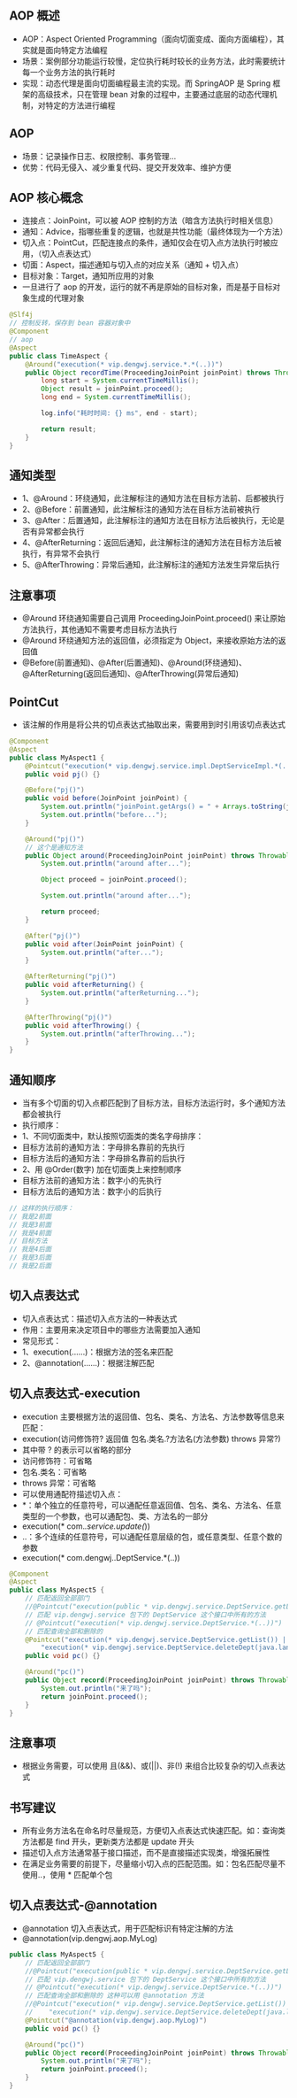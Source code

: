 ## AOP 概述
* AOP：Aspect Oriented Programming（面向切面变成、面向方面编程），其实就是面向特定方法编程
* 场景：案例部分功能运行较慢，定位执行耗时较长的业务方法，此时需要统计每一个业务方法的执行耗时
* 实现：动态代理是面向切面编程最主流的实现。而 SpringAOP 是 Spring 框架的高级技术，只在管理 bean 对象的过程中，主要通过底层的动态代理机制，对特定的方法进行编程

## AOP
* 场景：记录操作日志、权限控制、事务管理...
* 优势：代码无侵入、减少重复代码、提交开发效率、维护方便

## AOP 核心概念
* 连接点：JoinPoint，可以被 AOP 控制的方法（暗含方法执行时相关信息）
* 通知：Advice，指哪些重复的逻辑，也就是共性功能（最终体现为一个方法）
* 切入点：PointCut，匹配连接点的条件，通知仅会在切入点方法执行时被应用，（切入点表达式）
* 切面：Aspect，描述通知与切入点的对应关系（通知 + 切入点）
* 目标对象：Target，通知所应用的对象
* 一旦进行了 aop 的开发，运行的就不再是原始的目标对象，而是基于目标对象生成的代理对象
```java
@Slf4j
// 控制反转，保存到 bean 容器对象中
@Component
// aop
@Aspect
public class TimeAspect {
    @Around("execution(* vip.dengwj.service.*.*(..))")
    public Object recordTime(ProceedingJoinPoint joinPoint) throws Throwable {
        long start = System.currentTimeMillis();
        Object result = joinPoint.proceed();
        long end = System.currentTimeMillis();

        log.info("耗时时间: {} ms", end - start);

        return result;
    }
}

```

## 通知类型
* 1、@Around：环绕通知，此注解标注的通知方法在目标方法前、后都被执行
* 2、@Before：前置通知，此注解标注的通知方法在目标方法前被执行
* 3、@After：后置通知，此注解标注的通知方法在目标方法后被执行，无论是否有异常都会执行
* 4、@AfterReturning：返回后通知，此注解标注的通知方法在目标方法后被执行，有异常不会执行
* 5、@AfterThrowing：异常后通知，此注解标注的通知方法发生异常后执行

## 注意事项
* @Around 环绕通知需要自己调用 ProceedingJoinPoint.proceed() 来让原始方法执行，其他通知不需要考虑目标方法执行
* @Around 环绕通知方法的返回值，必须指定为 Object，来接收原始方法的返回值
* @Before(前置通知)、@After(后置通知)、@Around(环绕通知)、@AfterReturning(返回后通知)、@AfterThrowing(异常后通知)

## PointCut
* 该注解的作用是将公共的切点表达式抽取出来，需要用到时引用该切点表达式

```java
@Component
@Aspect
public class MyAspect1 {
    @Pointcut("execution(* vip.dengwj.service.impl.DeptServiceImpl.*(..))")
    public void pj() {}

    @Before("pj()")
    public void before(JoinPoint joinPoint) {
        System.out.println("joinPoint.getArgs() = " + Arrays.toString(joinPoint.getArgs()));
        System.out.println("before...");
    }

    @Around("pj()")
    // 这个是通知方法
    public Object around(ProceedingJoinPoint joinPoint) throws Throwable {
        System.out.println("around after...");

        Object proceed = joinPoint.proceed();

        System.out.println("around after...");

        return proceed;
    }

    @After("pj()")
    public void after(JoinPoint joinPoint) {
        System.out.println("after...");
    }

    @AfterReturning("pj()")
    public void afterReturning() {
        System.out.println("afterReturning...");
    }

    @AfterThrowing("pj()")
    public void afterThrowing() {
        System.out.println("afterThrowing...");
    }
}
```

## 通知顺序
* 当有多个切面的切入点都匹配到了目标方法，目标方法运行时，多个通知方法都会被执行
* 执行顺序：
* 1、不同切面类中，默认按照切面类的类名字母排序：
* 目标方法前的通知方法：字母排名靠前的先执行
* 目标方法后的通知方法：字母排名靠前的后执行
* 2、用 @Order(数字) 加在切面类上来控制顺序
* 目标方法前的通知方法：数字小的先执行
* 目标方法后的通知方法：数字小的后执行
```java
// 这样的执行顺序：
// 我是2前面
// 我是3前面
// 我是4前面
// 目标方法
// 我是4后面 
// 我是3后面
// 我是2后面
```
## 切入点表达式
* 切入点表达式：描述切入点方法的一种表达式
* 作用：主要用来决定项目中的哪些方法需要加入通知
* 常见形式：
* 1、execution(......)：根据方法的签名来匹配
* 2、@annotation(......)：根据注解匹配

## 切入点表达式-execution
* execution 主要根据方法的返回值、包名、类名、方法名、方法参数等信息来匹配：
* execution(访问修饰符? 返回值 包名.类名.?方法名(方法参数) throws 异常?)
* 其中带 ? 的表示可以省略的部分
* 访问修饰符：可省略
* 包名.类名：可省略
* throws 异常：可省略
* 可以使用通配符描述切入点：
* *：单个独立的任意符号，可以通配任意返回值、包名、类名、方法名、任意类型的一个参数，也可以通配包、类、方法名的一部分
* execution(* com.*.service.*update*(*))
* ..：多个连续的任意符号，可以通配任意层级的包，或任意类型、任意个数的参数
* execution(* com.dengwj..DeptService.*(..))
```java
@Component
@Aspect
public class MyAspect5 {
    // 匹配返回全部部门
    //@Pointcut("execution(public * vip.dengwj.service.DeptService.getList()))")
    // 匹配 vip.dengwj.service 包下的 DeptService 这个接口中所有的方法
    // @Pointcut("execution(* vip.dengwj.service.DeptService.*(..))")
    // 匹配查询全部和删除的
    @Pointcut("execution(* vip.dengwj.service.DeptService.getList()) || " +
        "execution(* vip.dengwj.service.DeptService.deleteDept(java.lang.String))")
    public void pc() {}

    @Around("pc()")
    public Object record(ProceedingJoinPoint joinPoint) throws Throwable {
        System.out.println("来了吗");
        return joinPoint.proceed();
    }
}

```

## 注意事项
* 根据业务需要，可以使用 且(&&)、或(||)、非(!) 来组合比较复杂的切入点表达式

## 书写建议
* 所有业务方法名在命名时尽量规范，方便切入点表达式快速匹配。如：查询类方法都是 find 开头，更新类方法都是 update 开头
* 描述切入点方法通常基于接口描述，而不是直接描述实现类，增强拓展性
* 在满足业务需要的前提下，尽量缩小切入点的匹配范围。如：包名匹配尽量不使用..，使用 * 匹配单个包

## 切入点表达式-@annotation
* @annotation 切入点表达式，用于匹配标识有特定注解的方法
* @annotation(vip.dengwj.aop.MyLog)
```java
public class MyAspect5 {
    // 匹配返回全部部门
    //@Pointcut("execution(public * vip.dengwj.service.DeptService.getList()))")
    // 匹配 vip.dengwj.service 包下的 DeptService 这个接口中所有的方法
    // @Pointcut("execution(* vip.dengwj.service.DeptService.*(..))")
    // 匹配查询全部和删除的 这种可以用 @annotation 方法
    //@Pointcut("execution(* vip.dengwj.service.DeptService.getList()) || " +
    //    "execution(* vip.dengwj.service.DeptService.deleteDept(java.lang.String))")
    @Pointcut("@annotation(vip.dengwj.aop.MyLog)")
    public void pc() {}

    @Around("pc()")
    public Object record(ProceedingJoinPoint joinPoint) throws Throwable {
        System.out.println("来了吗");
        return joinPoint.proceed();
    }
}
```